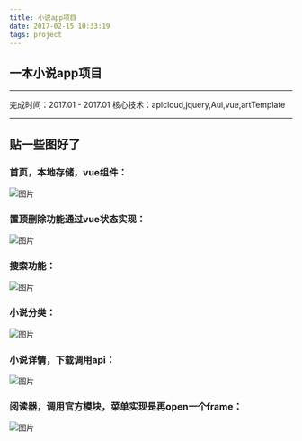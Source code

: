 ```yaml
---
title: 小说app项目
date: 2017-02-15 10:33:19
tags: project
---
```


## 一本小说app项目
------
完成时间：2017.01 - 2017.01
核心技术：apicloud,jquery,Aui,vue,artTemplate

------
## 贴一些图好了
### 首页，本地存储，vue组件：
![图片](https://raw.githubusercontent.com/cry101/Some-little-projects/master/image/yibenxiaoshuo/1.PNG)
### 置顶删除功能通过vue状态实现：
![图片](https://raw.githubusercontent.com/cry101/Some-little-projects/master/image/yibenxiaoshuo/2.PNG)
### 搜索功能：
![图片](https://raw.githubusercontent.com/cry101/Some-little-projects/master/image/yibenxiaoshuo/3.PNG)
### 小说分类：
![图片](https://raw.githubusercontent.com/cry101/Some-little-projects/master/image/yibenxiaoshuo/4.PNG)
### 小说详情，下载调用api：
![图片](https://raw.githubusercontent.com/cry101/Some-little-projects/master/image/yibenxiaoshuo/5.PNG)
### 阅读器，调用官方模块，菜单实现是再open一个frame：
![图片](https://raw.githubusercontent.com/cry101/Some-little-projects/master/image/yibenxiaoshuo/6.PNG)